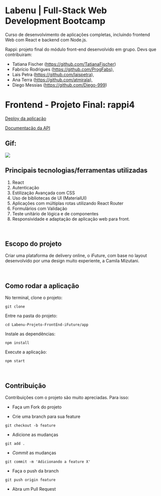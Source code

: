 # Labenu | Full-Stack Web Development Bootcamp
Curso de desenvolvimento de aplicações completas, incluindo frontend Web com React e backend com Node.js.

Rappi: projeto final do módulo front-end desenvolvido em grupo.
Devs que contribuiram:
- Tatiana Fischer (https://github.com/TatianaFischer)
- Fabrício Rodrigues (https://github.com/ProgFabs), 
- Lais Petra (https://github.com/laispetra),
- Ana Terra (https://github.com/atmirala),
- Diego Messias (https://github.com/Diego-999)

# Frontend - Projeto Final: rappi4

[Deploy da aplicação](http://rappi4b-mello.surge.sh/)

[Documentação da API](https://documenter.getpostman.com/view/7549981/SWTEdGtT?version=latest#a671fbe5-a360-4cd3-b269-d5a121e19da0)

## Gif:

<img src="./rappi.gif"/>

## Principais tecnologias/ferramentas utilizadas

1. React
2. Autenticação
5. Estilização Avançada com CSS
6. Uso de bibliotecas de UI (MaterialUI)
7. Aplicações com múltiplas rotas utilizando React Router
8. Formulários com Validação
9. Teste unitário de lógica e de componentes
10. Responsividade e adaptação de aplicação web para front.

<br>

## Escopo do projeto

Criar uma plataforma de delivery online, o iFuture, com base no layout desenvolvido por uma design muito experiente, a Camila Mizutani.

<br>

## Como rodar a aplicação

No terminal, clone o projeto:
```
git clone 
```

Entre na pasta do projeto:
```
cd Labenu-Projeto-FrontEnd-iFuture/app
```

Instale as dependências:
```
npm install
```

Execute a aplicação:
```
npm start 
```

<br>

## Contribuição

Contribuições com o projeto são muito apreciadas. Para isso:

- Faça um Fork do projeto

- Crie uma branch para sua feature
```
git checkout -b feature
```

- Adicione as mudanças
```
git add . 
```

- _Commit_ as mudanças 
```
git commit -m 'Adicionando a feature X'
```

- Faça o push da branch 
```
git push origin feature
```

- Abra um Pull Request

<br>
